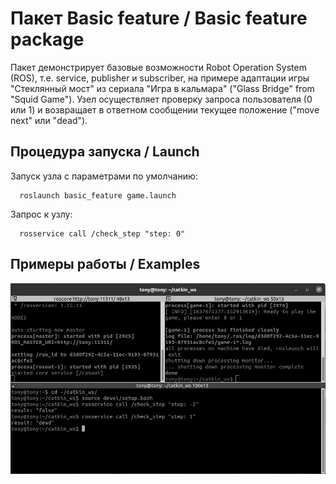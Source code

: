 # Пакет Basic feature / Basic feature package

Пакет демонстрирует базовые возможности Robot Operation System (ROS), т.е. service, publisher и subscriber, 
на примере адаптации игры "Стеклянный мост" из сериала "Игра в кальмара" ("Glass Bridge" from "Squid Game").
Узел осуществляет проверку запроса пользователя (0 или 1) и возвращает в ответном сообщении текущее положение ("move next" или "dead").

## Процедура запуска / Launch

Запуск узла с параметрами по умолчанию:
```lang-bash
  roslaunch basic_feature game.launch
```
Запрос к узлу:
```lang-bash
  rosservice call /check_step "step: 0"
```

## Примеры работы / Examples

![](https://github.com/TonyCooT/basic_feature/blob/main/images/example.jpg)
